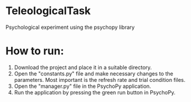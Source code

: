 # TeleologicalTask
Psychological experiment using the psychopy library

# How to run:
1. Download the project and place it in a suitable directory.
2. Open the "constants.py" file and make necessary changes to the parameters. Most important is the refresh rate and trial condition files.
3. Open the "manager.py" file in the PsychoPy application.
4. Run the application by pressing the green run button in PsychoPy.